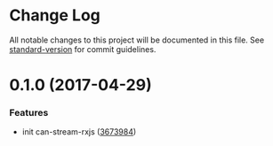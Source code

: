 # Change Log

All notable changes to this project will be documented in this file. See [standard-version](https://github.com/conventional-changelog/standard-version) for commit guidelines.

<a name="0.1.0"></a>
# 0.1.0 (2017-04-29)


### Features

* init can-stream-rxjs ([3673984](http://web-mech/can-stream-rxjs/commits/3673984))
